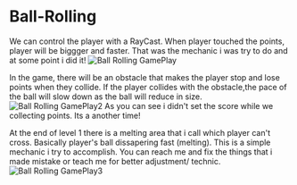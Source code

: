 # Ball-Rolling
We can control the player with a RayCast. When player touched the points, player will be biggger and faster. That was the mechanic i was try to do and at some point i did it! 
![Ball Rolling GamePlay](https://user-images.githubusercontent.com/87286877/169697861-515f0c20-00a4-472d-8e4d-14b3df71ce79.png)

In the game, there will be an obstacle that makes the player stop and lose points when they collide. If the player collides with the obstacle,the pace of the ball will slow down as the ball will reduce in size.
![Ball Rolling GamePlay2](https://user-images.githubusercontent.com/87286877/169697868-419de2d6-85dc-4649-89c1-cc4d97ab6471.png)
As you can see i didn't set the score while we collecting points. Its a another time!

At the end of level 1 there is a melting area that i call which player can't cross. Basically player's ball dissapering fast (melting). This is a simple mechanic
i try to accomplish. You can reach me and fix the things that i made mistake or teach me for better adjustment/ technic.
![Ball Rolling GamePlay3](https://user-images.githubusercontent.com/87286877/170008605-65639920-d5ba-4a47-98f2-db1efd014169.png)
